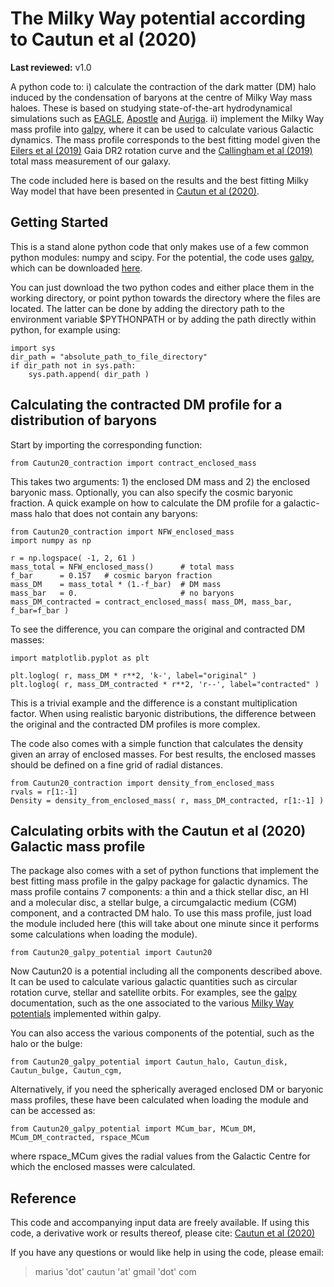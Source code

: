 # The Milky Way potential according to Cautun et al (2020)
**Last reviewed:** v1.0

A python code to: 
i) calculate the contraction of the dark matter (DM) halo induced by the condensation of baryons at the centre of Milky Way mass haloes. These is based on studying state-of-the-art hydrodynamical simulations such as [EAGLE](https://ui.adsabs.harvard.edu/abs/2015MNRAS.446..521S/abstract), [Apostle](https://ui.adsabs.harvard.edu/abs/2016MNRAS.457.1931S/abstract) and [Auriga](https://ui.adsabs.harvard.edu/abs/2017MNRAS.467..179G/abstract).
ii) implement the Milky Way mass profile into [galpy](https://docs.galpy.org/en/v1.5.0/), where it can be used to calculate various Galactic dynamics. The mass profile corresponds to the best fitting model given the [Eilers et al (2019)](https://ui.adsabs.harvard.edu/abs/2019ApJ...871..120E/abstract) Gaia DR2 rotation curve and the [Callingham et al (2019)](https://ui.adsabs.harvard.edu/abs/2019MNRAS.484.5453C/abstract) total mass measurement of our galaxy.

The code included here is based on the results and the best fitting Milky Way model that have been presented in [Cautun et al (2020)](https://arxiv.org/abs/1911.04557).  



## Getting Started

This is a stand alone python code that only makes use of a few common python modules: numpy and scipy. For the potential, the code uses [galpy](https://docs.galpy.org/en/v1.5.0/), which can be downloaded [here](https://github.com/jobovy/galpy).
 
You can just download the two python codes and either place them in the working directory, or point python towards the directory where the files are located. The latter can be done by adding the directory path to the environment variable $PYTHONPATH or by adding the path directly within python, for example using:
```
import sys
dir_path = "absolute_path_to_file_directory"
if dir_path not in sys.path:
    sys.path.append( dir_path )
```
 

## Calculating the contracted DM profile for a distribution of baryons

Start by importing the corresponding function:

```
from Cautun20_contraction import contract_enclosed_mass
```
This takes two arguments: 1) the enclosed DM mass and 2) the enclosed baryonic mass. Optionally, you can also specify the cosmic baryonic fraction. A quick example on how to calculate the DM profile for a galactic-mass halo that does not contain any baryons:
```
from Cautun20_contraction import NFW_enclosed_mass
import numpy as np

r = np.logspace( -1, 2, 61 )
mass_total = NFW_enclosed_mass()      # total mass
f_bar      = 0.157   # cosmic baryon fraction
mass_DM    = mass_total * (1.-f_bar)  # DM mass
mass_bar   = 0.                       # no baryons
mass_DM_contracted = contract_enclosed_mass( mass_DM, mass_bar, f_bar=f_bar )
```
To see the difference, you can compare the original and contracted DM masses:
```
import matplotlib.pyplot as plt

plt.loglog( r, mass_DM * r**2, 'k-', label="original" )
plt.loglog( r, mass_DM_contracted * r**2, 'r--', label="contracted" )
```
This is a trivial example and the difference is a constant multiplication factor. When using realistic baryonic distributions, the difference between the original and the contracted DM profiles is more complex.

The code also comes with a simple function that calculates the density given an array of enclosed masses. For best results, the enclosed masses should be defined on a fine grid of radial distances.
```
from Cautun20_contraction import density_from_enclosed_mass
rvals = r[1:-1] 
Density = density_from_enclosed_mass( r, mass_DM_contracted, r[1:-1] )
```


## Calculating orbits with the Cautun et al (2020) Galactic mass profile

The package also comes with a set of python functions that implement the best fitting mass profile in the galpy package for galactic dynamics. The mass profile contains 7 components: a thin and a thick stellar disc, an HI and a molecular disc, a stellar bulge, a circumgalactic medium (CGM) component, and a contracted DM halo. To use this mass profile, just load the module included here (this will take about one minute since it performs some calculations when loading the module).

```
from Cautun20_galpy_potential import Cautun20
```
Now Cautun20 is a potential including all the components described above. It can be used to calculate various galactic quantities such as circular rotation curve, stellar and satellite orbits. For examples, see the [galpy](https://docs.galpy.org/en/v1.5.0/#tutorials) documentation, such as the one associated to the various [Milky Way potentials](https://docs.galpy.org/en/v1.5.0/reference/potential.html#new-in-v1-5-milky-way-like-potentials) implemented within galpy.


You can also access the various components of the potential, such as the halo or the bulge:
```
from Cautun20_galpy_potential import Cautun_halo, Cautun_disk, Cautun_bulge, Cautun_cgm,
```
Alternatively, if you need the spherically averaged enclosed DM or baryonic mass profiles, these have been calculated when loading the module and can be accessed as:
```
from Cautun20_galpy_potential import MCum_bar, MCum_DM, MCum_DM_contracted, rspace_MCum
```
where rspace_MCum gives the radial values from the Galactic Centre for which the enclosed masses were calculated.


## Reference
This code and accompanying input data are freely available. If using this code,
a derivative work or results thereof, please cite:
[Cautun et al (2020)](https://arxiv.org/abs/1911.04557)

If you have any questions or would like help in using the code, please email:
> marius 'dot' cautun 'at' gmail 'dot' com
